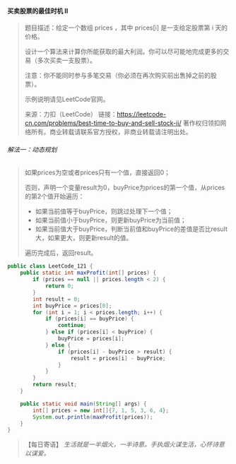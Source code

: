 #### 买卖股票的最佳时机 II

> 题目描述：给定一个数组 prices ，其中 prices[i] 是一支给定股票第 i 天的价格。
>
> 设计一个算法来计算你所能获取的最大利润。你可以尽可能地完成更多的交易（多次买卖一支股票）。
>
> 注意：你不能同时参与多笔交易（你必须在再次购买前出售掉之前的股票）。
>
> 示例说明请见LeetCode官网。
>
> 来源：力扣（LeetCode）
> 链接：https://leetcode-cn.com/problems/best-time-to-buy-and-sell-stock-ii/
> 著作权归领扣网络所有。商业转载请联系官方授权，非商业转载请注明出处。

###### 解法一：动态规划

> 如果prices为空或者prices只有一个值，直接返回0；
>
> 否则，声明一个变量result为0，buyPrice为prices的第一个值，从prices的第2个值开始遍历：
>
> - 如果当前值等于buyPrice，则跳过处理下一个值；
> - 如果当前值小于buyPrice，则更新buyPrice为当前值；
> - 如果当前值大于buyPrice，判断当前值和buyPrice的差值是否比result大，如果更大，则更新result的值。
>
> 遍历完成后，返回result。

```java
public class LeetCode_121 {
    public static int maxProfit(int[] prices) {
        if (prices == null || prices.length < 2) {
            return 0;
        }
        int result = 0;
        int buyPrice = prices[0];
        for (int i = 1; i < prices.length; i++) {
            if (prices[i] == buyPrice) {
                continue;
            } else if (prices[i] < buyPrice) {
                buyPrice = prices[i];
            } else {
                if (prices[i] - buyPrice > result) {
                    result = prices[i] - buyPrice;
                }
            }
        }
        return result;
    }

    public static void main(String[] args) {
        int[] prices = new int[]{7, 1, 5, 3, 6, 4};
        System.out.println(maxProfit(prices));
    }
}
```

> 【每日寄语】 *生活就是一半烟火，一半诗意。手执烟火谋生活，心怀诗意以谋爱。* 

